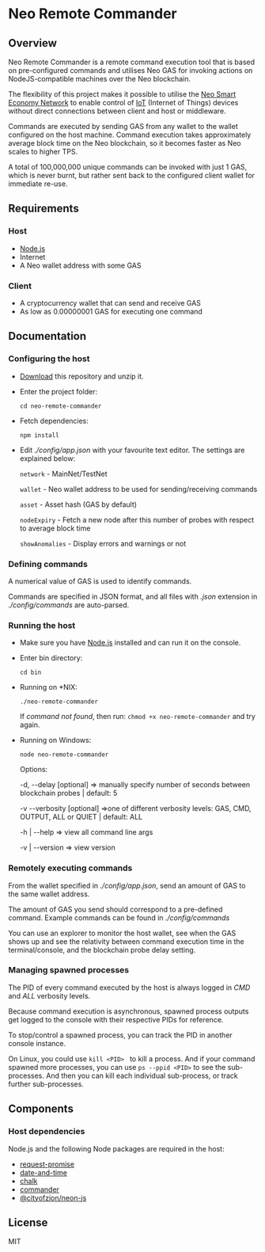 
# Neo Remote Commander


## Overview

Neo Remote Commander is a remote command execution tool that is based on pre-configured commands and utilises Neo GAS for invoking actions on NodeJS-compatible machines over the Neo blockchain.

The flexibility of this project makes it possible to utilise the [Neo Smart Economy Network](http://neo.org) to enable control of [IoT](https://en.wikipedia.org/wiki/Internet_of_things) (Internet of Things) devices without direct connections between client and host or middleware.

Commands are executed by sending GAS from any wallet to the wallet configured on the host machine. Command execution takes approximately average block time on the Neo blockchain, so it becomes faster as Neo scales to higher TPS.

A total of 100,000,000 unique commands can be invoked with just 1 GAS, which is never burnt, but rather sent back to the configured client wallet for immediate re-use.


## Requirements

### Host
* [Node.js](https://nodejs.org/en/)
* Internet
* A Neo wallet address with some GAS

### Client
* A cryptocurrency wallet that can send and receive GAS
* As low as 0.00000001 GAS for executing one command


## Documentation

### Configuring the host

- [Download](https://github.com/r3dh4r7/neo-remote-commander/archive/master.zip) this repository and unzip it.
    
 - Enter the project folder:
    
    `cd neo-remote-commander`

- Fetch dependencies:
    
    `npm install`
    
- Edit *./config/app.json* with your favourite text editor. The settings are explained below:
 
  `network` - MainNet/TestNet
  
  `wallet` - Neo wallet address to be used for sending/receiving commands
  
  `asset` - Asset hash (GAS by default)
  
  `nodeExpiry` - Fetch a new node after this number of probes with respect to average block time
  
  `showAnomalies` - Display errors and warnings or not
  
### Defining commands

A numerical value of GAS is used to identify commands.

Commands are specified in JSON format, and all files with *.json* extension in *./config/commands* are auto-parsed.

### Running the host

- Make sure you have [Node.js](https://nodejs.org/en/) installed and can run it on the console.
    
- Enter bin directory:
     
     `cd bin`
     
- Running on *NIX:
     
     `./neo-remote-commander`

    If *command not found*, then run: `chmod +x neo-remote-commander`  and try again.

- Running on Windows:
     
     `node neo-remote-commander`
     
     
    Options:
 
     -d, --delay [optional] => manually specify number of seconds between blockchain probes | default: 5
     
     -v --verbosity [optional] =>one of different verbosity levels: GAS, CMD, OUTPUT, ALL or QUIET | default: ALL

     -h | --help => view all command line args
     
     -v | --version => view version


### Remotely executing commands
From the wallet specified in *./config/app.json*, send an amount of GAS to the same wallet address.

The amount of GAS you send should correspond to a pre-defined command. Example commands can be found in *./config/commands*

You can use an explorer to monitor the host wallet, see when the GAS shows up and see the relativity between command execution time in the terminal/console, and the blockchain probe delay setting.

### Managing spawned processes

The PID of every command executed by the host is always logged in *CMD* and *ALL* verbosity levels.

Because command execution is asynchronous, spawned process outputs get logged to the console with their respective PIDs for reference.

To stop/control a spawned process, you can track the PID in another console instance.

On Linux, you could use `kill <PID> ` to kill a process. And if your command spawned more processes, you can use `ps --ppid <PID>` to see the sub-processes. And then you can kill each individual sub-process, or track further sub-processes.


## Components

### Host dependencies

Node.js and the following Node packages are required in the host:

- [request-promise](https://www.npmjs.com/package/request-promise)
- [date-and-time](https://www.npmjs.com/package/date-and-time)
- [chalk](https://www.npmjs.com/package/chalk)
- [commander](https://www.npmjs.com/package/commander)
- [@cityofzion/neon-js](https://github.com/CityOfZion/neon-js)


## License

MIT
